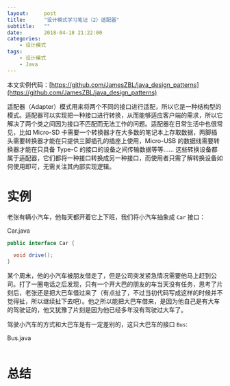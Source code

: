 ```yaml
---
layout:     post
title:      "设计模式学习笔记（2）适配器"
subtitle:   ""
date:       2018-04-18 21:22:00
categories:
    - 设计模式
tags:
    - 设计模式
    - Java
---
```

本文实例代码：[https://github.com/JamesZBL/java_design_patterns](https://github.com/JamesZBL/java_design_patterns)

适配器（Adapter）模式用来将两个不同的接口进行适配，所以它是一种结构型的模式。适配器可以实现把一种接口进行转换，从而能够适应客户端的需求，所以它解决了两个类之间因为接口不匹配而无法工作的问题。适配器在日常生活中也很常见，比如 Micro-SD 卡需要一个转换器才在大多数的笔记本上存取数据，两脚插头需要转换器才能在只提供三脚插孔的插座上使用，Micro-USB 的数据线需要转换器才能在只具备 Type-C 的接口的设备之间传输数据等等…… 这些转换设备都属于适配器，它们都将一种接口转换成另一种接口，而使用者只需了解转换设备如何使用即可，无需关注其内部实现逻辑。

<!-- more -->
# 实例


老张有辆小汽车，他每天都开着它上下班，我们将小汽车抽象成 `Car` 接口：

Car.java
```java
public interface Car {

  void drive();
}
```

某个周末，他的小汽车被朋友借走了，但是公司突发紧急情况需要他马上赶到公司。打了一圈电话之后发现，只有一个开大巴的朋友的车当天没有任务，思考了片刻后，老张还是把大巴车借过来了（有点扯了，不过当初代码写成这样的时候并不觉得扯，所以继续扯下去吧）。他之所以能把大巴车借来，是因为他自己是有大车的驾驶证的，他又犹豫了片刻是因为他已经多年没有驾驶过大车了。

驾驶小汽车的方式和大巴车是有一定差别的，这只大巴车的接口 `Bus`:

Bus.java

```java

```

# 总结
